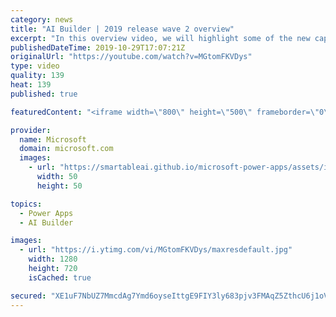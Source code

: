 ```yaml
---
category: news
title: "AI Builder | 2019 release wave 2 overview"
excerpt: "In this overview video, we will highlight some of the new capabilities included in the latest update to AI Builder within Power Apps that will help you plan and prepare for the upcoming updates with confidence.     Here are the capabilities covered:  • Building AI models  • Managing and sharing AI models"
publishedDateTime: 2019-10-29T17:07:21Z
originalUrl: "https://youtube.com/watch?v=MGtomFKVDys"
type: video
quality: 139
heat: 139
published: true

featuredContent: "<iframe width=\"800\" height=\"500\" frameborder=\"0\" src=\"https://www.youtube.com/embed/MGtomFKVDys\" allow=\"accelerometer; autoplay; encrypted-media; gyroscope; picture-in-picture\" allowfullscreen></iframe>"

provider:
  name: Microsoft
  domain: microsoft.com
  images:
    - url: "https://smartableai.github.io/microsoft-power-apps/assets/images/organizations/microsoft.com-50x50.jpg"
      width: 50
      height: 50

topics:
  - Power Apps
  - AI Builder

images:
  - url: "https://i.ytimg.com/vi/MGtomFKVDys/maxresdefault.jpg"
    width: 1280
    height: 720
    isCached: true

secured: "XE1uF7NbUZ7MmcdAg7Ymd6oyseIttgE9FIY3ly683pjv3FMAqZ5ZthcU6j1oV26OJfa1UKJVzo5cRm7vQpp4xlH0uvIp6OhJNznvGMmbVYK7P6IXlaXfScRq+nLfRt3qIECwoGML13aDgyUSyLpomibr8kq9t7IU/1iQr0LeGjudc/chIpjX58JhM6JAwHJwquXg5ofUiSDrf5OO/QljGVGOaBoCIUrBKSLXBzTKb3grxsLv8LrVFKqm+JqwivS2E7aPm7yWQ1d0Q4Lu/YJmBc37LaHrj2nh8B4yw8TyWWtUkKIGQh7UvzhdHjCCnj6vZ5yC1anS/JbZoCcVuQDSRB31HHSXtmgHZaoy29DUjy1oJoZJ40q7fOB9Z577uyGKN8fBPLk5t/EVCtjd/XAB1HKkdywTujAn8r9EQHf23N0qIsWyM/1wyivOYhF4v/3J;7mLRtp3kgvhNVN9HfYnIuw=="
---
```


